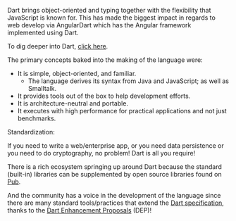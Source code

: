 Dart brings object-oriented and typing together with the flexibility that JavaScript is known for. This has made the biggest impact in regards to web develop via AngularDart which has the Angular framework implemented using Dart.

To dig deeper into Dart, [click here](https://en.wikipedia.org/wiki/Dart_(programming_language)).

The primary concepts baked into the making of the language were:

 - It is simple, object-oriented, and familiar.
   * The language derives its syntax from Java and JavaScript; as well as Smalltalk.
 - It provides tools out of the box to help development efforts.
 - It is architecture-neutral and portable.
 - It executes with high performance for practical applications and not just benchmarks.

Standardization:

If you need to write a web/enterprise app, or you need data persistence or you need to do cryptography, no problem!
Dart is all you require!

There is a rich ecosystem springing up around Dart because the standard (built-in) libraries can be supplemented by open source libraries found on [Pub](https://pub.dartlang.org).

And the community has a voice in the development of the language since there are many standard tools/practices that extend the [Dart specification](https://www.dartlang.org/guides/language/spec), thanks to the [Dart Enhancement Proposals](https://github.com/dart-lang/dart_enhancement_proposals) (DEP)!
